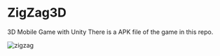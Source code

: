# ZigZag3D
3D Mobile Game with Unity
There is a APK file of the game in this repo.

![zigzag](https://user-images.githubusercontent.com/101721434/200165651-9b62a0e0-a71e-4e2c-b2f7-201817524e67.png)

